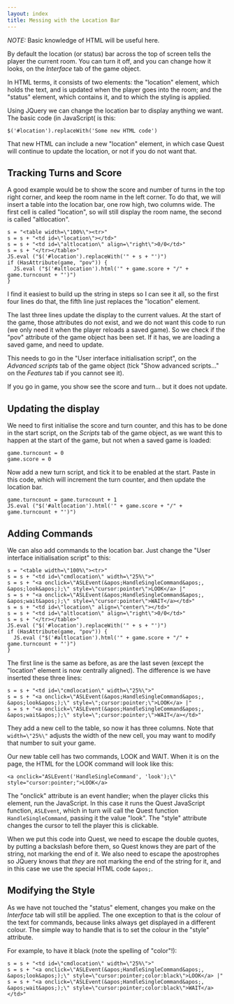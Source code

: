 ```yaml
---
layout: index
title: Messing with the Location Bar
---
```


_NOTE:_ Basic knowledge of HTML will be useful here.

By default the location (or status) bar across the top of screen tells the player the current room. You can turn it off, and you can change how it looks, on the _Interface_ tab of the game object.

In HTML terms, it consists of two elements: the "location" element, which holds the text, and is updated when the player goes into the room; and the "status" element, which contains it, and to which the styling is applied.

Using JQuery we can change the location bar to display anything we want. The basic code (in JavaScript( is this:

```
$('#location').replaceWith('Some new HTML code')
```

That new HTML can include a new "location" element, in which case Quest will continue to update the location, or not if you do not want that.


Tracking Turns and Score
------------------------

A good example would be to show the score and number of turns in the top right corner, and keep the room name in the left corner. To do that, we will insert a table into the location bar, one row high, two columns wide. The first cell is called "location", so will still display the room name, the second is called "altlocation".

```
s = "<table width=\"100%\"><tr>"
s = s + "<td id=\"location\"></td>"
s = s + "<td id=\"altlocation\" align=\"right\">0/0</td>"
s = s + "</tr></table>"
JS.eval ("$('#location').replaceWith('" + s + "')")
if (HasAttribute(game, "pov")) {
  JS.eval ("$('#altlocation').html('" + game.score + "/" + game.turncount + "')")
}
```

I find it easiest to build up the string in steps so I can see it all, so the first four lines do that, the fifth line just replaces the "location" element.

The last three lines update the display to the current values. At the start of the game, those attributes do not exist, and we do not want this code to run (we only need it when the player reloads a saved game). So we check if the "pov" attribute of the game object has been set. If it has, we are loading a saved game, and need to update.

This needs to go in the "User interface initialisation script", on the _Advanced scripts_ tab of the game object (tick "Show advanced scripts..." on the _Features_ tab if you cannot see it).

If you go in game, you show see the score and turn... but it does not update.


Updating the display
--------------------

We need to first initialise the score and turn counter, and this has to be done in the start script, on the _Scripts_ tab of the game object, as we want this to happen at the start of the game, but not when a saved game is loaded:

```
game.turncount = 0
game.score = 0
```

Now add a new turn script, and tick it to be enabled at the start. Paste in this code, which will increment the turn counter, and then update the location bar.

```
game.turncount = game.turncount + 1
JS.eval ("$('#altlocation').html('" + game.score + "/" + game.turncount + "')")
```


Adding Commands
---------------

We can also add commands to the location bar. Just change the "User interface initialisation script" to this:

```
s = "<table width=\"100%\"><tr>"
s = s + "<td id=\"cmdlocation\" width=\"25%\">"
s = s + "<a onclick=\"ASLEvent(&apos;HandleSingleCommand&apos;, &apos;look&apos;);\" style=\"cursor:pointer\">LOOK</a> |"
s = s + "<a onclick=\"ASLEvent(&apos;HandleSingleCommand&apos;, &apos;wait&apos;);\" style=\"cursor:pointer\">WAIT</a></td>"
s = s + "<td id=\"location\" align=\"center\"></td>"
s = s + "<td id=\"altlocation\" align=\"right\">0/0</td>"
s = s + "</tr></table>"
JS.eval ("$('#location').replaceWith('" + s + "')")
if (HasAttribute(game, "pov")) {
  JS.eval ("$('#altlocation').html('" + game.score + "/" + game.turncount + "')")
}
```

The first line is the same as before, as are the last seven (except the "location" element is now centrally aligned). The difference is we have inserted these three lines:

```
s = s + "<td id=\"cmdlocation\" width=\"25%\">"
s = s + "<a onclick=\"ASLEvent(&apos;HandleSingleCommand&apos;, &apos;look&apos;);\" style=\";cursor:pointer;\">LOOK</a> |"
s = s + "<a onclick=\"ASLEvent(&apos;HandleSingleCommand&apos;, &apos;wait&apos;);\" style=\";cursor:pointer;\">WAIT</a></td>"
```

They add a new cell to the table, so now it has three columns. Note that `width=\"25%\"` adjusts the width of the new cell, you may want to modify that number to suit your game.

Our new table cell has two commands, LOOK and WAIT. When it is on the page, the HTML for the LOOK command will look like this:

```
<a onclick="ASLEvent('HandleSingleCommand', 'look');\" style="cursor:pointer;">LOOK</a>
```

The "onclick" attribute is an event handler; when the player clicks this element, run the JavaScript. In this case it runs the Quest JavaScript function, `ASLEvent`, which in turn will call the Quest function `HandleSingleCommand`, passing it the value "look". The "style" attribute changes the cursor to tell the player this is clickable.

When we put this code into Quest, we need to escape the double quotes, by putting a backslash before them, so Quest knows they are part of the string, not marking the end of it. We also need to escape the apostrophes so JQuery knows that _they_ are not marking the end of the string for it, and in this case we use the special HTML code `&apos;`.


Modifying the Style
-------------------

As we have not touched the "status" element, changes you make on the _Interface_ tab will still be applied. The one exception to that is the colour of the text for commands, because links always get displayed in a different colour. The simple way to handle that is to set the colour in the "style" attribute.

For example, to have it black (note the spelling of "color"!):
```
s = s + "<td id=\"cmdlocation\" width=\"25%\">"
s = s + "<a onclick=\"ASLEvent(&apos;HandleSingleCommand&apos;, &apos;look&apos;);\" style=\"cursor:pointer;color:black\">LOOK</a> |"
s = s + "<a onclick=\"ASLEvent(&apos;HandleSingleCommand&apos;, &apos;wait&apos;);\" style=\"cursor:pointer;color:black\">WAIT</a></td>"
```
